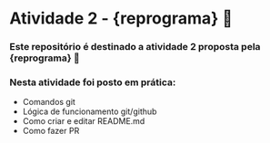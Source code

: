 # Atividade 2 - {reprograma} :rocket:

### Este repositório é destinado a atividade 2 proposta pela {reprograma} 💜
### Nesta atividade foi posto em prática:
* Comandos git 
* Lógica de funcionamento git/github
* Como criar e editar README.md
* Como fazer PR